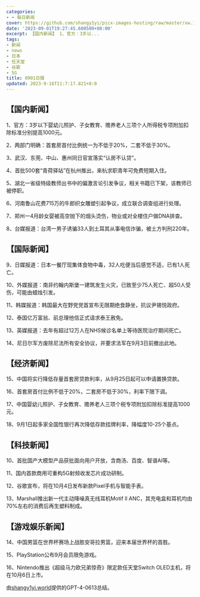 ```yaml
---
categories:
- - 每日新闻
cover: https://github.com/shangy1yi/picx-images-hosting/raw/master/xw.1a15yyeng45c.webp
date: '2023-09-01T19:27:45.600580+08:00'
excerpt: 【国内新闻】 1、官方：3岁以...
tags:
- 新闻
- news
- 日本
- 任天堂
- 谷歌
- 5G
title: 0901日报
updated: 2023-9-16T11:7:17.821+8:0
---
```

## 【国内新闻】

1、官方：3岁以下婴幼儿照护、子女教育、赡养老人三项个人所得税专项附加扣除标准分别提高1000元。

2、两部门明确：首套房首付比例统一为不低于20%，二套不低于30%。

3、武汉、东莞、中山、惠州同日官宣落实“认房不认贷”。

4、首批500套“青荷驿站”在杭州推出，来杭求职青年可免费短期入住。

5、湖北一省级特级教师出书中的偏激言论引发争议，相关书籍已下架，该教师已被停职。

6、河南鲁山花费715万的牛郎织女雕塑引起争议，成立联合调查组进行处理。

7、郑州一4月龄女婴被高空抛下的烟头烫伤，物业或对全楼住户做DNA排查。

8、台媒报道：台湾一男子诱骗33人到土耳其从事电信诈骗，被土方判刑220年。

## 【国际新闻】

9、日媒报道：日本一餐厅现集体食物中毒，32人吃便当后感觉不适，已有1人死亡。

10、外媒报道：南非约翰内斯堡一建筑发生火灾，已致至少75人死亡、超50人受伤，可能由蜡烛引发。

11、韩媒报道：韩国最大在野党党首宣布无限期绝食静坐，抗议尹锡悦政府。

12、泰国亿万富翁、前总理他信正式请求泰王赦免。

13、英媒报道：去年有超过12万人在NHS候诊名单上等待医院治疗期间死亡。

14、尼日尔军方废除尼法所有安全协议，并要求法军在9月3日前撤出此地。

## 【经济新闻】

15、中国将实行降低存量首套房贷款利率，从9月25日起可以申请置换贷款。

16、首套房首付比例不低于20%，二套房不低于30%，利率下限下调。

17、中国婴幼儿照护、子女教育、赡养老人三项个税专项附加扣除标准提高1000元。

18、9月1日起多家全国性银行再次降低存款挂牌利率，降幅度10-25个基点。

## 【科技新闻】

10、首批国产大模型产品获批面向用户开放，含商汤、百度、智谱AI等。

11、国内首款商用可重构5G射频收发芯片成功研制。

12、谷歌宣布，将在10月4日发布新款Pixel手机与智能手表。

13、Marshall推出新一代主动降噪真无线耳机Motif ll ANC，其充电盒和耳机均由70%左右的消费后再生塑料制成。

## 【游戏娱乐新闻】

14、中国男篮在世界杯赛场上战胜安哥拉男篮，迎来本届世界杯的首胜。

15、PlayStation公布9月会员限免游戏。

16、Nintendo推出《超级马力欧兄弟惊奇》限定款任天堂Switch OLED主机，将在10月6日上市。

由[shangy1yi.world](https://shangy1yi.world)提供的GPT-4-0613总结。
